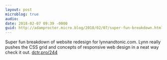 ```yaml
---
layout: post
microblog: true
audio: 
date: 2018-02-07 09:39 -0000
guid: http://adamprocter.micro.blog/2018/02/07/super-fun-breakdown.html
---
```

Super fun breakdown of website redesign for lynnandtonic.com. Lynn really pushes the CSS grid and concepts of responsive web design in a neat way check it out. [dctr.pro/244](http://dctr.pro/244)
